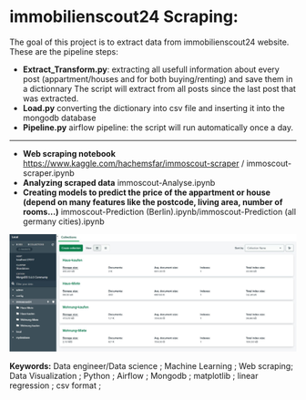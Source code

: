 # immobilienscout24 Scraping:
The goal of this project is to extract data from immobilienscout24 website.
These are the pipeline steps:
- **Extract_Transform.py**: extracting all usefull information about every post (appartment/houses and for both buying/renting) and save them in a dictionnary
The script will extract from all posts since the last post that was extracted.
- **Load.py** converting the dictionary into csv file and inserting it into the mongodb database
- **Pipeline.py** airflow pipeline: the script will run automatically once a day.
----
- **Web scraping notebook** https://www.kaggle.com/hachemsfar/immoscout-scraper / immoscout-scraper.ipynb
- **Analyzing scraped data** immoscout-Analyse.ipynb
- **Creating models to predict the price of the appartment or house (depend on many features like the postcode, living area, number of rooms...)** immoscout-Prediction (Berlin).ipynb/immoscout-Prediction (all germany cities).ipynb


![plot](https://github.com/hachemsfar/immobilienscout24-scraping-pipeline-anaylzing-prediction-/blob/main/mongodb%20database.JPG)


**Keywords:** Data engineer/Data science ; Machine Learning ; Web scraping; Data Visualization ; Python ; Airflow ; Mongodb ; matplotlib ; linear regression ; csv format ; 

